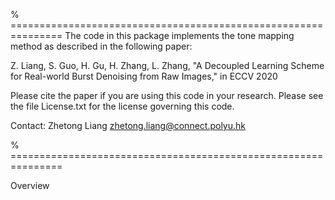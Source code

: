 % ===============================================================
The code in this package implements the tone mapping method as described in the following paper:

  Z. Liang, S. Guo, H. Gu, H. Zhang, L. Zhang, "A Decoupled Learning Scheme for Real-world Burst Denoising from Raw Images," in ECCV 2020

  Please cite the paper if you are using this code in your research.
  Please see the file License.txt for the license governing this code.

  Contact:       Zhetong Liang <zhetong.liang@connect.polyu.hk>

% ===============================================================

Overview
